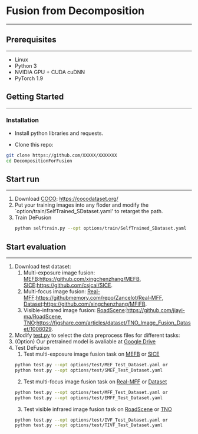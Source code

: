 # Fusion from Decomposition
----------

## Prerequisites
----------
- Linux
- Python 3
- NVIDIA GPU + CUDA cuDNN
- PyTorch 1.9


## Getting Started
----------
### Installation
- Install python libraries and requests.

- Clone this repo:
```bash
git clone https://github.com/XXXXX/XXXXXXX
cd DecompositionForFusion
```




## Start run
----------
1. Download [COCO](https://github.com/cocodataset/cocoapi): https://cocodataset.org/
2. Put your training images into any floder and modify the `option/train/SelfTrained_SDataset.yaml' to retarget the path.
3. Train DeFusion
    ```bash
    python selftrain.py --opt options/train/SelfTrained_SDataset.yaml
    ```


## Start evaluation
----------

1. Download test dataset:
    1. Multi-exposure image fusion: [MEFB](https://github.com/xingchenzhang/MEFB):https://github.com/xingchenzhang/MEFB, [SICE](https://github.com/csjcai/SICE):https://github.com/csjcai/SICE.
    2. Multi-focus image fusion: [Real-MFF](https://githubmemory.com/repo/Zancelot/Real-MFF):https://githubmemory.com/repo/Zancelot/Real-MFF, [Dataset](https://github.com/xingchenzhang/MFIFB):https://github.com/xingchenzhang/MFIFB.
    3. Visible-infrared image fusion: [RoadScene](https://github.com/jiayi-ma/RoadScene):https://github.com/jiayi-ma/RoadScene, [TNO](https://figshare.com/articles/dataset/TNO_Image_Fusion_Dataset/1008029):https://figshare.com/articles/dataset/TNO_Image_Fusion_Dataset/1008029.
3. Modify [test.py](test.py) to select the data preprocess files for different tasks: 
4. (Option) Our pretrained model is avaliable at [Google Drive](https://drive.google.com/file/d/1CUoFLiV3mugvbfBcMcwgXbDF6bWPhdd9/view?usp=sharing)
5. Test DeFusion
    1. Test multi-exposure image fusion task on [MEFB](https://github.com/xingchenzhang/MEFB) or [SICE](https://github.com/csjcai/SICE)
    ```bash
    python test.py --opt options/test/MEF_Test_Dataset.yaml or
    python test.py --opt options/test/SMEF_Test_Dataset.yaml
    ```
    2. Test multi-focus image fusion task on [Real-MFF](https://githubmemory.com/repo/Zancelot/Real-MFF) or [Dataset](https://github.com/xingchenzhang/MFIFB)
    ```bash
    python test.py --opt options/test/MFF_Test_Dataset.yaml or
    python test.py --opt options/test/EMFF_Test_Dataset.yaml
    ```
    3. Test visible infrared image fusion task on [RoadScene](https://github.com/jiayi-ma/RoadScene) or [TNO](https://figshare.com/articles/dataset/TNO_Image_Fusion_Dataset/1008029)
    ```bash
    python test.py --opt options/test/IVF_Test_Dataset.yaml or
    python test.py --opt options/test/TIVF_Test_Dataset.yaml
    ```
    ```
